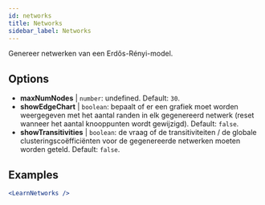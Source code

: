 ```yaml
---
id: networks
title: Networks
sidebar_label: Networks
---
```


Genereer netwerken van een Erdős-Rényi-model.

## Options

* __maxNumNodes__ | `number`: undefined. Default: `30`.
* __showEdgeChart__ | `boolean`: bepaalt of er een grafiek moet worden weergegeven met het aantal randen in elk gegenereerd netwerk (reset wanneer het aantal knooppunten wordt gewijzigd). Default: `false`.
* __showTransitivities__ | `boolean`: de vraag of de transitiviteiten / de globale clusteringscoëfficiënten voor de gegenereerde netwerken moeten worden geteld. Default: `false`.


## Examples

```jsx live
<LearnNetworks />
```

